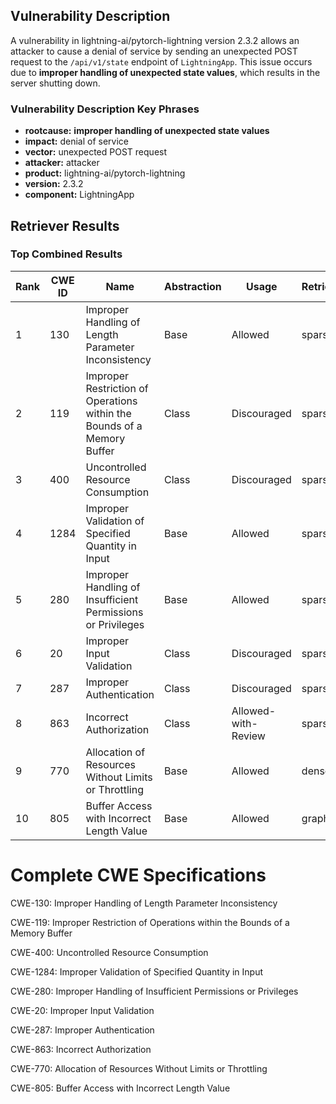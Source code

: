 ## Vulnerability Description
A vulnerability in lightning-ai/pytorch-lightning version 2.3.2 allows an attacker to cause a denial of service by sending an unexpected POST request to the `/api/v1/state` endpoint of `LightningApp`. This issue occurs due to **improper handling of unexpected state values**, which results in the server shutting down.

### Vulnerability Description Key Phrases
- **rootcause:** **improper handling of unexpected state values**
- **impact:** denial of service
- **vector:** unexpected POST request
- **attacker:** attacker
- **product:** lightning-ai/pytorch-lightning
- **version:** 2.3.2
- **component:** LightningApp

## Retriever Results

### Top Combined Results

| Rank | CWE ID | Name | Abstraction | Usage  | Retrievers | Individual Scores |
|------|--------|------|-------------|-------|------------|-------------------|
| 1 | 130 | Improper Handling of Length Parameter Inconsistency | Base | Allowed | sparse | 0.319 |
| 2 | 119 | Improper Restriction of Operations within the Bounds of a Memory Buffer | Class | Discouraged | sparse | 0.308 |
| 3 | 400 | Uncontrolled Resource Consumption | Class | Discouraged | sparse | 0.303 |
| 4 | 1284 | Improper Validation of Specified Quantity in Input | Base | Allowed | sparse | 0.302 |
| 5 | 280 | Improper Handling of Insufficient Permissions or Privileges  | Base | Allowed | sparse | 0.301 |
| 6 | 20 | Improper Input Validation | Class | Discouraged | sparse | 0.299 |
| 7 | 287 | Improper Authentication | Class | Discouraged | sparse | 0.297 |
| 8 | 863 | Incorrect Authorization | Class | Allowed-with-Review | sparse | 0.296 |
| 9 | 770 | Allocation of Resources Without Limits or Throttling | Base | Allowed | dense | 0.485 |
| 10 | 805 | Buffer Access with Incorrect Length Value | Base | Allowed | graph | 0.003 |



# Complete CWE Specifications

CWE-130: Improper Handling of Length Parameter Inconsistency

CWE-119: Improper Restriction of Operations within the Bounds of a Memory Buffer

CWE-400: Uncontrolled Resource Consumption

CWE-1284: Improper Validation of Specified Quantity in Input

CWE-280: Improper Handling of Insufficient Permissions or Privileges 

CWE-20: Improper Input Validation

CWE-287: Improper Authentication

CWE-863: Incorrect Authorization

CWE-770: Allocation of Resources Without Limits or Throttling

CWE-805: Buffer Access with Incorrect Length Value